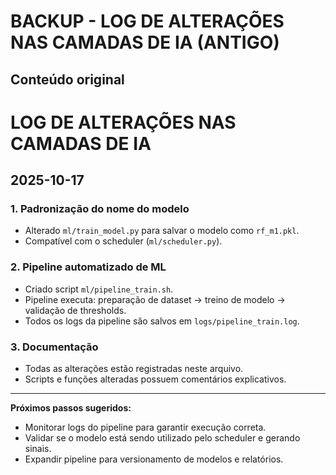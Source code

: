 # BACKUP - LOG DE ALTERAÇÕES NAS CAMADAS DE IA (ANTIGO)

## Conteúdo original

# LOG DE ALTERAÇÕES NAS CAMADAS DE IA

## 2025-10-17

### 1. Padronização do nome do modelo

- Alterado `ml/train_model.py` para salvar o modelo como `rf_m1.pkl`.
- Compatível com o scheduler (`ml/scheduler.py`).

### 2. Pipeline automatizado de ML

- Criado script `ml/pipeline_train.sh`.
- Pipeline executa: preparação de dataset → treino de modelo → validação de thresholds.
- Todos os logs da pipeline são salvos em `logs/pipeline_train.log`.

### 3. Documentação

- Todas as alterações estão registradas neste arquivo.
- Scripts e funções alteradas possuem comentários explicativos.

---

**Próximos passos sugeridos:**

- Monitorar logs do pipeline para garantir execução correta.
- Validar se o modelo está sendo utilizado pelo scheduler e gerando sinais.
- Expandir pipeline para versionamento de modelos e relatórios.
